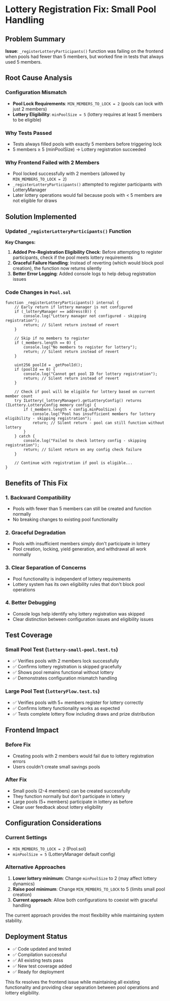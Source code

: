 # Lottery Registration Fix: Small Pool Handling

## Problem Summary

**Issue**: `_registerLotteryParticipants()` function was failing on the frontend when pools had fewer than 5 members, but worked fine in tests that always used 5 members.

## Root Cause Analysis

### Configuration Mismatch
- **Pool Lock Requirements**: `MIN_MEMBERS_TO_LOCK = 2` (pools can lock with just 2 members)
- **Lottery Eligibility**: `minPoolSize = 5` (lottery requires at least 5 members to be eligible)

### Why Tests Passed
- Tests always filled pools with exactly 5 members before triggering lock
- 5 members ≥ 5 (minPoolSize) → Lottery registration succeeded

### Why Frontend Failed with 2 Members  
- Pool locked successfully with 2 members (allowed by `MIN_MEMBERS_TO_LOCK = 2`)
- `_registerLotteryParticipants()` attempted to register participants with LotteryManager
- Later lottery operations would fail because pools with < 5 members are not eligible for draws

## Solution Implemented

### Updated `_registerLotteryParticipants()` Function

**Key Changes:**
1. **Added Pre-Registration Eligibility Check**: Before attempting to register participants, check if the pool meets lottery requirements
2. **Graceful Failure Handling**: Instead of reverting (which would block pool creation), the function now returns silently
3. **Better Error Logging**: Added console logs to help debug registration issues

### Code Changes in `Pool.sol`

```solidity
function _registerLotteryParticipants() internal {
    // Early return if lottery manager is not configured
    if (_lotteryManager == address(0)) {
        console.log("Lottery manager not configured - skipping registration");
        return; // Silent return instead of revert
    }
    
    // Skip if no members to register
    if (_members.length == 0) {
        console.log("No members to register for lottery");
        return; // Silent return instead of revert
    }
    
    uint256 poolId = _getPoolId();
    if (poolId == 0) {
        console.log("Cannot get pool ID for lottery registration");
        return; // Silent return instead of revert
    }
    
    // Check if pool will be eligible for lottery based on current member count
    try ILottery(_lotteryManager).getLotteryConfig() returns (ILottery.LotteryConfig memory config) {
        if (_members.length < config.minPoolSize) {
            console.log("Pool has insufficient members for lottery eligibility - skipping registration");
            return; // Silent return - pool can still function without lottery
        }
    } catch {
        console.log("Failed to check lottery config - skipping registration");
        return; // Silent return on any config check failure
    }
    
    // Continue with registration if pool is eligible...
}
```

## Benefits of This Fix

### 1. **Backward Compatibility**
- Pools with fewer than 5 members can still be created and function normally
- No breaking changes to existing pool functionality

### 2. **Graceful Degradation**
- Pools with insufficient members simply don't participate in lottery
- Pool creation, locking, yield generation, and withdrawal all work normally

### 3. **Clear Separation of Concerns**
- Pool functionality is independent of lottery requirements
- Lottery system has its own eligibility rules that don't block pool operations

### 4. **Better Debugging**
- Console logs help identify why lottery registration was skipped
- Clear distinction between configuration issues and eligibility issues

## Test Coverage

### Small Pool Test (`lottery-small-pool.test.ts`)
- ✅ Verifies pools with 2 members lock successfully
- ✅ Confirms lottery registration is skipped gracefully
- ✅ Shows pool remains functional without lottery
- ✅ Demonstrates configuration mismatch handling

### Large Pool Test (`lotteryFlow.test.ts`)
- ✅ Verifies pools with 5+ members register for lottery correctly
- ✅ Confirms lottery functionality works as expected
- ✅ Tests complete lottery flow including draws and prize distribution

## Frontend Impact

### Before Fix
- Creating pools with 2 members would fail due to lottery registration errors
- Users couldn't create small savings pools

### After Fix  
- Small pools (2-4 members) can be created successfully
- They function normally but don't participate in lottery
- Large pools (5+ members) participate in lottery as before
- Clear user feedback about lottery eligibility

## Configuration Considerations

### Current Settings
- `MIN_MEMBERS_TO_LOCK = 2` (Pool.sol)
- `minPoolSize = 5` (LotteryManager default config)

### Alternative Approaches
1. **Lower lottery minimum**: Change `minPoolSize` to 2 (may affect lottery dynamics)
2. **Raise pool minimum**: Change `MIN_MEMBERS_TO_LOCK` to 5 (limits small pool creation)
3. **Current approach**: Allow both configurations to coexist with graceful handling

The current approach provides the most flexibility while maintaining system stability.

## Deployment Status

- ✅ Code updated and tested
- ✅ Compilation successful
- ✅ All existing tests pass
- ✅ New test coverage added
- ✅ Ready for deployment

This fix resolves the frontend issue while maintaining all existing functionality and providing clear separation between pool operations and lottery eligibility.
